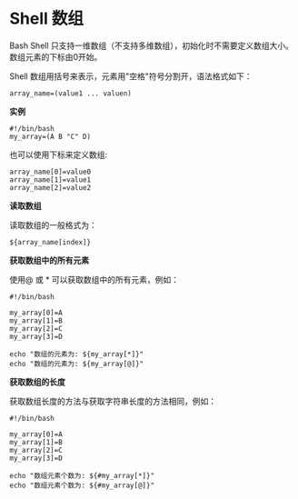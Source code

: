 # Shell 数组

Bash Shell 只支持一维数组（不支持多维数组），初始化时不需要定义数组大小。数组元素的下标由0开始。

Shell 数组用括号来表示，元素用"空格"符号分割开，语法格式如下：

```shell
array_name=(value1 ... valuen)
```

**实例**

```shell
#!/bin/bash
my_array=(A B "C" D)
```

也可以使用下标来定义数组:

```shell
array_name[0]=value0
array_name[1]=value1
array_name[2]=value2
```

**读取数组**

读取数组的一般格式为：

```shell
${array_name[index]}
```

**获取数组中的所有元素**

使用@ 或 * 可以获取数组中的所有元素，例如：

```shell
#!/bin/bash

my_array[0]=A
my_array[1]=B
my_array[2]=C
my_array[3]=D

echo "数组的元素为: ${my_array[*]}"
echo "数组的元素为: ${my_array[@]}"
```

**获取数组的长度**

获取数组长度的方法与获取字符串长度的方法相同，例如：

```shell
#!/bin/bash

my_array[0]=A
my_array[1]=B
my_array[2]=C
my_array[3]=D

echo "数组元素个数为: ${#my_array[*]}"
echo "数组元素个数为: ${#my_array[@]}"
```

